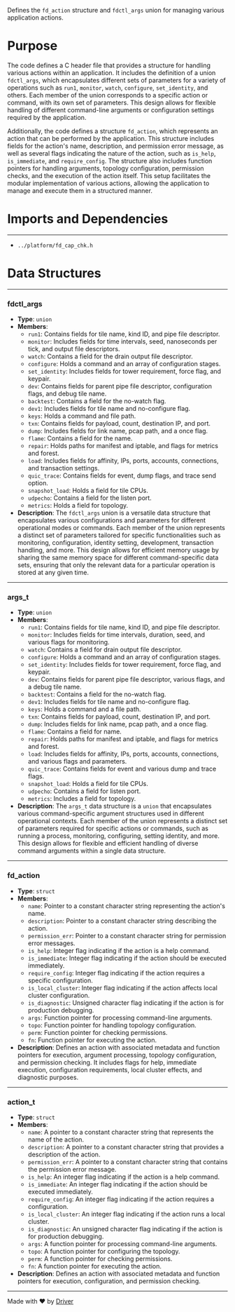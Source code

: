 <!--------------------------------------------------------------------------------->
<!-- IMPORTANT: This file is auto-generated by Driver (https://driver.ai). -------->
<!-- Manual edits may be overwritten on future commits. --------------------------->
<!--------------------------------------------------------------------------------->

Defines the `fd_action` structure and `fdctl_args` union for managing various application actions.

# Purpose
The code defines a C header file that provides a structure for handling various actions within an application. It includes the definition of a union `fdctl_args`, which encapsulates different sets of parameters for a variety of operations such as `run1`, `monitor`, `watch`, `configure`, `set_identity`, and others. Each member of the union corresponds to a specific action or command, with its own set of parameters. This design allows for flexible handling of different command-line arguments or configuration settings required by the application.

Additionally, the code defines a structure `fd_action`, which represents an action that can be performed by the application. This structure includes fields for the action's name, description, and permission error message, as well as several flags indicating the nature of the action, such as `is_help`, `is_immediate`, and `require_config`. The structure also includes function pointers for handling arguments, topology configuration, permission checks, and the execution of the action itself. This setup facilitates the modular implementation of various actions, allowing the application to manage and execute them in a structured manner.
# Imports and Dependencies

---
- `../platform/fd_cap_chk.h`


# Data Structures

---
### fdctl\_args
- **Type**: ``union``
- **Members**:
    - ``run1``: Contains fields for tile name, kind ID, and pipe file descriptor.
    - ``monitor``: Includes fields for time intervals, seed, nanoseconds per tick, and output file descriptors.
    - ``watch``: Contains a field for the drain output file descriptor.
    - ``configure``: Holds a command and an array of configuration stages.
    - ``set_identity``: Includes fields for tower requirement, force flag, and keypair.
    - ``dev``: Contains fields for parent pipe file descriptor, configuration flags, and debug tile name.
    - ``backtest``: Contains a field for the no-watch flag.
    - ``dev1``: Includes fields for tile name and no-configure flag.
    - ``keys``: Holds a command and file path.
    - ``txn``: Contains fields for payload, count, destination IP, and port.
    - ``dump``: Includes fields for link name, pcap path, and a once flag.
    - ``flame``: Contains a field for the name.
    - ``repair``: Holds paths for manifest and iptable, and flags for metrics and forest.
    - ``load``: Includes fields for affinity, IPs, ports, accounts, connections, and transaction settings.
    - ``quic_trace``: Contains fields for event, dump flags, and trace send option.
    - ``snapshot_load``: Holds a field for tile CPUs.
    - ``udpecho``: Contains a field for the listen port.
    - ``metrics``: Holds a field for topology.
- **Description**: The `fdctl_args` union is a versatile data structure that encapsulates various configurations and parameters for different operational modes or commands. Each member of the union represents a distinct set of parameters tailored for specific functionalities such as monitoring, configuration, identity setting, development, transaction handling, and more. This design allows for efficient memory usage by sharing the same memory space for different command-specific data sets, ensuring that only the relevant data for a particular operation is stored at any given time.


---
### args\_t
- **Type**: ``union``
- **Members**:
    - ``run1``: Contains fields for tile name, kind ID, and pipe file descriptor.
    - ``monitor``: Includes fields for time intervals, duration, seed, and various flags for monitoring.
    - ``watch``: Contains a field for drain output file descriptor.
    - ``configure``: Holds a command and an array of configuration stages.
    - ``set_identity``: Includes fields for tower requirement, force flag, and keypair.
    - ``dev``: Contains fields for parent pipe file descriptor, various flags, and a debug tile name.
    - ``backtest``: Contains a field for the no-watch flag.
    - ``dev1``: Includes fields for tile name and no-configure flag.
    - ``keys``: Holds a command and a file path.
    - ``txn``: Contains fields for payload, count, destination IP, and port.
    - ``dump``: Includes fields for link name, pcap path, and a once flag.
    - ``flame``: Contains a field for name.
    - ``repair``: Holds paths for manifest and iptable, and flags for metrics and forest.
    - ``load``: Includes fields for affinity, IPs, ports, accounts, connections, and various flags and parameters.
    - ``quic_trace``: Contains fields for event and various dump and trace flags.
    - ``snapshot_load``: Holds a field for tile CPUs.
    - ``udpecho``: Contains a field for listen port.
    - ``metrics``: Includes a field for topology.
- **Description**: The `args_t` data structure is a `union` that encapsulates various command-specific argument structures used in different operational contexts. Each member of the union represents a distinct set of parameters required for specific actions or commands, such as running a process, monitoring, configuring, setting identity, and more. This design allows for flexible and efficient handling of diverse command arguments within a single data structure.


---
### fd\_action
- **Type**: ``struct``
- **Members**:
    - `name`: Pointer to a constant character string representing the action's name.
    - `description`: Pointer to a constant character string describing the action.
    - `permission_err`: Pointer to a constant character string for permission error messages.
    - `is_help`: Integer flag indicating if the action is a help command.
    - `is_immediate`: Integer flag indicating if the action should be executed immediately.
    - `require_config`: Integer flag indicating if the action requires a specific configuration.
    - `is_local_cluster`: Integer flag indicating if the action affects local cluster configuration.
    - `is_diagnostic`: Unsigned character flag indicating if the action is for production debugging.
    - `args`: Function pointer for processing command-line arguments.
    - `topo`: Function pointer for handling topology configuration.
    - `perm`: Function pointer for checking permissions.
    - `fn`: Function pointer for executing the action.
- **Description**: Defines an action with associated metadata and function pointers for execution, argument processing, topology configuration, and permission checking. It includes flags for help, immediate execution, configuration requirements, local cluster effects, and diagnostic purposes.


---
### action\_t
- **Type**: ``struct``
- **Members**:
    - ``name``: A pointer to a constant character string that represents the name of the action.
    - ``description``: A pointer to a constant character string that provides a description of the action.
    - ``permission_err``: A pointer to a constant character string that contains the permission error message.
    - ``is_help``: An integer flag indicating if the action is a help command.
    - ``is_immediate``: An integer flag indicating if the action should be executed immediately.
    - ``require_config``: An integer flag indicating if the action requires a configuration.
    - ``is_local_cluster``: An integer flag indicating if the action runs a local cluster.
    - ``is_diagnostic``: An unsigned character flag indicating if the action is for production debugging.
    - ``args``: A function pointer for processing command-line arguments.
    - ``topo``: A function pointer for configuring the topology.
    - ``perm``: A function pointer for checking permissions.
    - ``fn``: A function pointer for executing the action.
- **Description**: Defines an action with associated metadata and function pointers for execution, configuration, and permission checking.



---
Made with ❤️ by [Driver](https://www.driver.ai/)